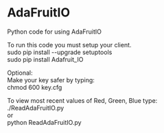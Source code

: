 # AdaFruitIO<br>
Python code for using AdaFruitIO<br>

To run this code you must setup your client.<br>
sudo pip install --upgrade  setuptools<br>
sudo pip install Adafruit_IO<br>

Optional:<br> 
Make your key safer by typing:<br>
chmod 600 key.cfg<br>

To view most recent values of Red, Green, Blue type:<br>
 ./ReadAdaFruitIO.py<br>
 or<br>
 python ReadAdaFruitIO.py<br>


